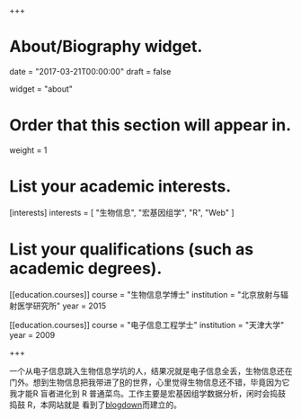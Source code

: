 +++
# About/Biography widget.

date = "2017-03-21T00:00:00"
draft = false

widget = "about"

# Order that this section will appear in.
weight = 1

# List your academic interests.
[interests]
  interests = [
    "生物信息",
    "宏基因组学",
    "R",
    "Web"
  ]

# List your qualifications (such as academic degrees).
[[education.courses]]
  course = "生物信息学博士"
  institution = "北京放射与辐射医学研究所"
  year = 2015

[[education.courses]]
  course = "电子信息工程学士"
  institution = "天津大学"
  year = 2009
 
+++


一个从电子信息跳入生物信息学坑的人，结果况就是电子信息全丢，生物信息还在门外。想到生物信息把我带进了[R](cran.r-project.org)的世界，心里觉得生物信息还不错，毕竟因为它我才能R 盲者进化到 R 普通菜鸟。工作主要是宏基因组学数据分析，闲时会捣鼓捣鼓 R，本网站就是 看到了[blogdown](https://github.com/rstudio/blogdown)而建立的。
